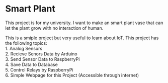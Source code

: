 # Smart Plant
This project is for my university. I want to make an smart plant vase that can let the plant grow with no interaction of human.  

This is a smiple project but very useful to learn about IoT. This project has the following topics:</br>
	1. Analog Sensors</br>
	2. Recieve Senors Data by Arduino</br>
	3. Send Sensor Data to RaspberryPi</br>
	4. Save Data to Database</br>
	5. Control Relays by RaspberryPi</br>
	6. Simple Webpage for this Project (Accessible through internet)</br>
